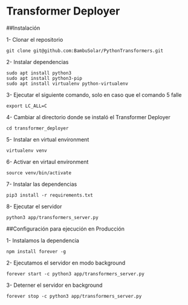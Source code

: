 Transformer Deployer
========

##Instalación

1- Clonar el repositorio
 
`git clone git@github.com:BambuSolar/PythonTransformers.git`

2- Instalar dependencias

    sudo apt install python3
    sudo apt install python3-pip
    sudo apt install virtualenv python-virtualenv

3- Ejecutar el siguiente comando, solo en caso que el comando 5 falle

`export LC_ALL=C`

4- Cambiar al directorio donde se instaló el Transformer Deployer

`cd transformer_deployer`

5- Instalar en virtual environment

`virtualenv venv`

6- Activar en virtaul environment

`source venv/bin/activate`

7- Instalar las dependencias

`pip3 install -r requirements.txt`

8- Ejecutar el servidor

`python3 app/transformers_server.py`

##Configuración para ejecución en Producción

1- Instalamos la dependencia

`npm install forever -g`

2- Ejecutamos el servidor en modo background

`forever start -c python3 app/transformers_server.py`

3- Deterner el servidor en background

`forever stop -c python3 app/transformers_server.py`
